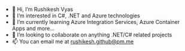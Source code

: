 - 👋 Hi, I’m Rushikesh Vyas
- 👀 I’m interested in C#, .NET and Azure technologies
- 🌱 I’m currently learning Azure Integration Services, Azure Container Apps and more...
- 💞️ I’m looking to collaborate on anything .NET/C# related projects
- 📫 You can email me at rushikesh.github@pm.me

<!---
ruvyas/ruvyas is a ✨ special ✨ repository because its `README.md` (this file) appears on your GitHub profile.
You can click the Preview link to take a look at your changes.
--->
